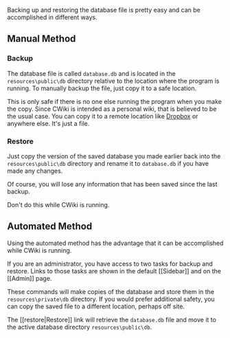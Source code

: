 Backing up and restoring the database file is pretty easy and can be accomplished in different ways.

## Manual Method ##

### Backup ###

The database file is called `database.db` and is located in the `resources\public\db` directory relative to the location where the program is running. To manually backup the file, just copy it to a safe location.

This is only safe if there is no one else running the program when you make the copy. Since CWiki is intended as a personal wiki, that is believed to be the usual case. You can copy it to a remote location like [Dropbox](https://www.dropbox.com/) or anywhere else. It's just a file.

### Restore ###

Just copy the version of the saved database you made earlier back into the `resources\public\db` directory and rename it to `database.db` if you have made any changes.

Of course, you will lose any information that has been saved since the last backup.

Don't do this while CWiki is running.

## Automated Method ##

Using the automated method has the advantage that it can be accomplished while CWiki is running.

If you are an administrator, you have access to two tasks for backup and restore. Links to those tasks are shown in the default [[Sidebar]] and on the [[Admin]] page. 

These commands will make copies of the database and store them in the `resources\private\db` directory. If you would prefer additional safety, you can copy the saved file to a different location, perhaps off site.

The [[restore|Restore]] link will retrieve the `database.db` file and move it to the active database directory `resources\public\db`.